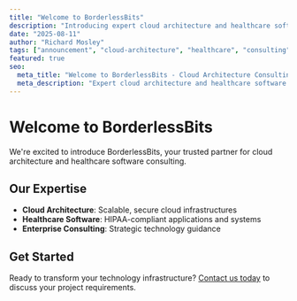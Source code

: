 ```yaml
---
title: "Welcome to BorderlessBits"
description: "Introducing expert cloud architecture and healthcare software consulting services."
date: "2025-08-11"
author: "Richard Mosley"
tags: ["announcement", "cloud-architecture", "healthcare", "consulting"]
featured: true
seo:
  meta_title: "Welcome to BorderlessBits - Cloud Architecture Consulting"
  meta_description: "Expert cloud architecture and healthcare software consulting services for enterprise organizations."
---
```


# Welcome to BorderlessBits

We're excited to introduce BorderlessBits, your trusted partner for cloud architecture and healthcare software consulting.

## Our Expertise

- **Cloud Architecture**: Scalable, secure cloud infrastructures
- **Healthcare Software**: HIPAA-compliant applications and systems
- **Enterprise Consulting**: Strategic technology guidance

## Get Started

Ready to transform your technology infrastructure? [Contact us today](/contact/) to discuss your project requirements.
